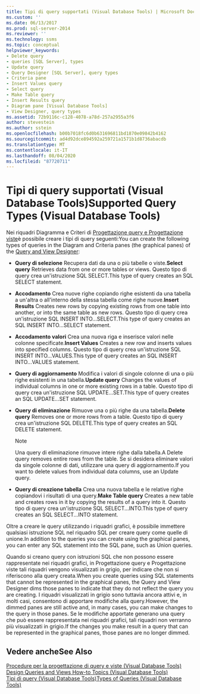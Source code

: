 ```yaml
---
title: Tipi di query supportati (Visual Database Tools) | Microsoft Docs
ms.custom: ''
ms.date: 06/13/2017
ms.prod: sql-server-2014
ms.reviewer: ''
ms.technology: ssms
ms.topic: conceptual
helpviewer_keywords:
- Delete query
- queries [SQL Server], types
- Update query
- Query Designer [SQL Server], query types
- Criteria pane
- Insert Values query
- Select query
- Make Table query
- Insert Results query
- Diagram pane [Visual Database Tools]
- View Designer, query types
ms.assetid: 72b9116c-c128-4078-a78d-257a2955a3f6
author: stevestein
ms.author: sstein
ms.openlocfilehash: b00b7018fc6d0b631696811bd1870e09842b4162
ms.sourcegitcommit: ad4d92dce894592a259721a1571b1d8736abacdb
ms.translationtype: MT
ms.contentlocale: it-IT
ms.lasthandoff: 08/04/2020
ms.locfileid: "87720711"
---
```

# <a name="supported-query-types-visual-database-tools"></a><span data-ttu-id="1d1e8-102">Tipi di query supportati (Visual Database Tools)</span><span class="sxs-lookup"><span data-stu-id="1d1e8-102">Supported Query Types (Visual Database Tools)</span></span>
  <span data-ttu-id="1d1e8-103">Nei riquadri Diagramma e Criteri di [Progettazione query e Progettazione viste](visual-database-tools.md)è possibile creare i tipi di query seguenti:</span><span class="sxs-lookup"><span data-stu-id="1d1e8-103">You can create the following types of queries in the Diagram and Criteria panes (the graphical panes) of the [Query and View Designer](visual-database-tools.md):</span></span>  
  
-   <span data-ttu-id="1d1e8-104">**Query di selezione** Recupera dati da una o più tabelle o viste.</span><span class="sxs-lookup"><span data-stu-id="1d1e8-104">**Select query** Retrieves data from one or more tables or views.</span></span> <span data-ttu-id="1d1e8-105">Questo tipo di query crea un'istruzione SQL SELECT.</span><span class="sxs-lookup"><span data-stu-id="1d1e8-105">This type of query creates an SQL SELECT statement.</span></span>  
  
-   <span data-ttu-id="1d1e8-106">**Accodamento** Crea nuove righe copiando righe esistenti da una tabella a un'altra o all'interno della stessa tabella come righe nuove.</span><span class="sxs-lookup"><span data-stu-id="1d1e8-106">**Insert Results** Creates new rows by copying existing rows from one table into another, or into the same table as new rows.</span></span> <span data-ttu-id="1d1e8-107">Questo tipo di query crea un'istruzione SQL INSERT INTO...SELECT.</span><span class="sxs-lookup"><span data-stu-id="1d1e8-107">This type of query creates an SQL INSERT INTO...SELECT statement.</span></span>  
  
-   <span data-ttu-id="1d1e8-108">**Accodamento valori** Crea una nuova riga e inserisce valori nelle colonne specificate.</span><span class="sxs-lookup"><span data-stu-id="1d1e8-108">**Insert Values** Creates a new row and inserts values into specified columns.</span></span> <span data-ttu-id="1d1e8-109">Questo tipo di query crea un'istruzione SQL INSERT INTO...VALUES.</span><span class="sxs-lookup"><span data-stu-id="1d1e8-109">This type of query creates an SQL INSERT INTO...VALUES statement.</span></span>  
  
-   <span data-ttu-id="1d1e8-110">**Query di aggiornamento** Modifica i valori di singole colonne di una o più righe esistenti in una tabella.</span><span class="sxs-lookup"><span data-stu-id="1d1e8-110">**Update query** Changes the values of individual columns in one or more existing rows in a table.</span></span> <span data-ttu-id="1d1e8-111">Questo tipo di query crea un'istruzione SQL UPDATE...SET.</span><span class="sxs-lookup"><span data-stu-id="1d1e8-111">This type of query creates an SQL UPDATE...SET statement.</span></span>  
  
-   <span data-ttu-id="1d1e8-112">**Query di eliminazione** Rimuove una o più righe da una tabella.</span><span class="sxs-lookup"><span data-stu-id="1d1e8-112">**Delete query** Removes one or more rows from a table.</span></span> <span data-ttu-id="1d1e8-113">Questo tipo di query crea un'istruzione SQL DELETE.</span><span class="sxs-lookup"><span data-stu-id="1d1e8-113">This type of query creates an SQL DELETE statement.</span></span>  
  
    > [!NOTE]  
    >  <span data-ttu-id="1d1e8-114">Una query di eliminazione rimuove intere righe dalla tabella.</span><span class="sxs-lookup"><span data-stu-id="1d1e8-114">A Delete query removes entire rows from the table.</span></span> <span data-ttu-id="1d1e8-115">Se si desidera eliminare valori da singole colonne di dati, utilizzare una query di aggiornamento.</span><span class="sxs-lookup"><span data-stu-id="1d1e8-115">If you want to delete values from individual data columns, use an Update query.</span></span>  
  
-   <span data-ttu-id="1d1e8-116">**Query di creazione tabella** Crea una nuova tabella e le relative righe copiandovi i risultati di una query.</span><span class="sxs-lookup"><span data-stu-id="1d1e8-116">**Make Table query** Creates a new table and creates rows in it by copying the results of a query into it.</span></span> <span data-ttu-id="1d1e8-117">Questo tipo di query crea un'istruzione SQL SELECT...INTO.</span><span class="sxs-lookup"><span data-stu-id="1d1e8-117">This type of query creates an SQL SELECT...INTO statement.</span></span>  
  
 <span data-ttu-id="1d1e8-118">Oltre a creare le query utilizzando i riquadri grafici, è possibile immettere qualsiasi istruzione SQL nel riquadro SQL per creare query come quelle di unione.</span><span class="sxs-lookup"><span data-stu-id="1d1e8-118">In addition to the queries you can create using the graphical panes, you can enter any SQL statement into the SQL pane, such as Union queries.</span></span>  
  
 <span data-ttu-id="1d1e8-119">Quando si creano query con istruzioni SQL che non possono essere rappresentate nei riquadri grafici, in Progettazione query e Progettazione viste tali riquadri vengono visualizzati in grigio, per indicare che non si riferiscono alla query creata.</span><span class="sxs-lookup"><span data-stu-id="1d1e8-119">When you create queries using SQL statements that cannot be represented in the graphical panes, the Query and View Designer dims those panes to indicate that they do not reflect the query you are creating.</span></span> <span data-ttu-id="1d1e8-120">I riquadri visualizzati in grigio sono tuttavia ancora attivi e, in molti casi, consentono di apportare modifiche alla query.</span><span class="sxs-lookup"><span data-stu-id="1d1e8-120">However, the dimmed panes are still active and, in many cases, you can make changes to the query in those panes.</span></span> <span data-ttu-id="1d1e8-121">Se le modifiche apportate generano una query che può essere rappresentata nei riquadri grafici, tali riquadri non verranno più visualizzati in grigio.</span><span class="sxs-lookup"><span data-stu-id="1d1e8-121">If the changes you make result in a query that can be represented in the graphical panes, those panes are no longer dimmed.</span></span>  
  
## <a name="see-also"></a><span data-ttu-id="1d1e8-122">Vedere anche</span><span class="sxs-lookup"><span data-stu-id="1d1e8-122">See Also</span></span>  
 <span data-ttu-id="1d1e8-123">[Procedure per la progettazione di query e viste &#40;Visual Database Tools&#41;](design-queries-and-views-how-to-topics-visual-database-tools.md) </span><span class="sxs-lookup"><span data-stu-id="1d1e8-123">[Design Queries and Views How-to Topics &#40;Visual Database Tools&#41;](design-queries-and-views-how-to-topics-visual-database-tools.md) </span></span>  
 [<span data-ttu-id="1d1e8-124">Tipi di query &#40;Visual Database Tools&#41;</span><span class="sxs-lookup"><span data-stu-id="1d1e8-124">Types of Queries &#40;Visual Database Tools&#41;</span></span>](types-of-queries-visual-database-tools.md)  
  
  
